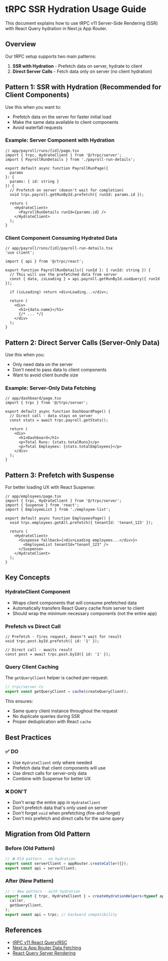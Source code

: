 # tRPC SSR Hydration Usage Guide

This document explains how to use tRPC v11 Server-Side Rendering (SSR) with React Query hydration in Next.js App Router.

## Overview

Our tRPC setup supports two main patterns:

1. **SSR with Hydration** - Prefetch data on server, hydrate to client
2. **Direct Server Calls** - Fetch data only on server (no client hydration)

## Pattern 1: SSR with Hydration (Recommended for Client Components)

Use this when you want to:
- Prefetch data on the server for faster initial load
- Make the same data available to client components
- Avoid waterfall requests

### Example: Server Component with Hydration

```tsx
// app/payroll/runs/[id]/page.tsx
import { trpc, HydrateClient } from '@/trpc/server';
import { PayrollRunDetails } from './payroll-run-details';

export default async function PayrollRunPage({
  params
}: {
  params: { id: string }
}) {
  // Prefetch on server (doesn't wait for completion)
  void trpc.payroll.getRunById.prefetch({ runId: params.id });

  return (
    <HydrateClient>
      <PayrollRunDetails runId={params.id} />
    </HydrateClient>
  );
}
```

### Client Component Consuming Hydrated Data

```tsx
// app/payroll/runs/[id]/payroll-run-details.tsx
'use client';

import { api } from '@/trpc/react';

export function PayrollRunDetails({ runId }: { runId: string }) {
  // This will use the prefetched data from server
  const { data, isLoading } = api.payroll.getRunById.useQuery({ runId });

  if (isLoading) return <div>Loading...</div>;

  return (
    <div>
      <h1>{data.name}</h1>
      {/* ... */}
    </div>
  );
}
```

## Pattern 2: Direct Server Calls (Server-Only Data)

Use this when you:
- Only need data on the server
- Don't need to pass data to client components
- Want to avoid client bundle size

### Example: Server-Only Data Fetching

```tsx
// app/dashboard/page.tsx
import { trpc } from '@/trpc/server';

export default async function DashboardPage() {
  // Direct call - data stays on server
  const stats = await trpc.payroll.getStats();

  return (
    <div>
      <h1>Dashboard</h1>
      <p>Total Runs: {stats.totalRuns}</p>
      <p>Total Employees: {stats.totalEmployees}</p>
    </div>
  );
}
```

## Pattern 3: Prefetch with Suspense

For better loading UX with React Suspense:

```tsx
// app/employees/page.tsx
import { trpc, HydrateClient } from '@/trpc/server';
import { Suspense } from 'react';
import { EmployeeList } from './employee-list';

export default async function EmployeesPage() {
  void trpc.employees.getAll.prefetch({ tenantId: 'tenant_123' });

  return (
    <HydrateClient>
      <Suspense fallback={<div>Loading employees...</div>}>
        <EmployeeList tenantId="tenant_123" />
      </Suspense>
    </HydrateClient>
  );
}
```

## Key Concepts

### HydrateClient Component

- Wraps client components that will consume prefetched data
- Automatically transfers React Query cache from server to client
- Should wrap the minimum necessary components (not the entire app)

### Prefetch vs Direct Call

```tsx
// Prefetch - fires request, doesn't wait for result
void trpc.post.byId.prefetch({ id: '1' });

// Direct call - awaits result
const post = await trpc.post.byId({ id: '1' });
```

### Query Client Caching

The `getQueryClient` helper is cached per-request:

```typescript
// trpc/server.ts
export const getQueryClient = cache(createQueryClient);
```

This ensures:
- Same query client instance throughout the request
- No duplicate queries during SSR
- Proper deduplication with React `cache`

## Best Practices

### ✅ DO

- Use `HydrateClient` only where needed
- Prefetch data that client components will use
- Use direct calls for server-only data
- Combine with Suspense for better UX

### ❌ DON'T

- Don't wrap the entire app in `HydrateClient`
- Don't prefetch data that's only used on server
- Don't forget `void` when prefetching (fire-and-forget)
- Don't mix prefetch and direct calls for the same query

## Migration from Old Pattern

### Before (Old Pattern)

```typescript
// ❌ Old pattern - no hydration
export const serverClient = appRouter.createCaller({});
export const api = serverClient;
```

### After (New Pattern)

```typescript
// ✅ New pattern - with hydration
export const { trpc, HydrateClient } = createHydrationHelpers<typeof appRouter>(
  caller,
  getQueryClient,
);
export const api = trpc; // backward compatibility
```

## References

- [tRPC v11 React Query/RSC](https://trpc.io/docs/client/react/server-components)
- [Next.js App Router Data Fetching](https://nextjs.org/docs/app/building-your-application/data-fetching)
- [React Query Server Rendering](https://tanstack.com/query/latest/docs/framework/react/guides/ssr)

